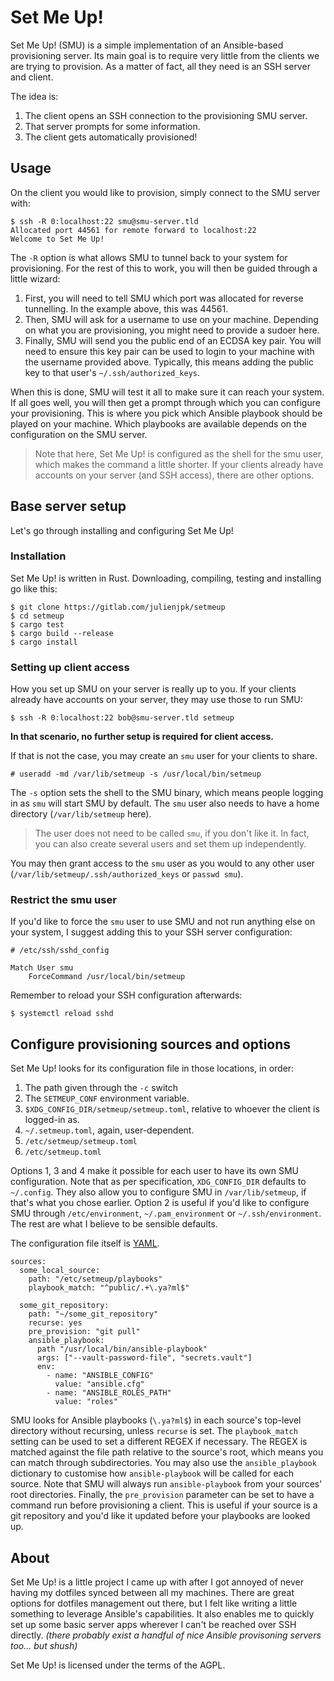 # Set Me Up!

Set Me Up! (SMU) is a simple implementation of an Ansible-based provisioning server.
Its main goal is to require very little from the clients we are trying to provision.
As a matter of fact, all they need is an SSH server and client.

The idea is:

1. The client opens an SSH connection to the provisioning SMU server.
2. That server prompts for some information.
3. The client gets automatically provisioned!


## Usage

On the client you would like to provision, simply connect to the SMU server with:

	$ ssh -R 0:localhost:22 smu@smu-server.tld
	Allocated port 44561 for remote forward to localhost:22
	Welcome to Set Me Up!

The `-R` option is what allows SMU to tunnel back to your system for provisioning.
For the rest of this to work, you will then be guided through a little wizard:

1. First, you will need to tell SMU which port was allocated for reverse tunnelling.
   In the example above, this was 44561.
2. Then, SMU will ask for a username to use on your machine.
   Depending on what you are provisioning, you might need to provide a sudoer here.
3. Finally, SMU will send you the public end of an ECDSA key pair.
   You will need to ensure this key pair can be used to login to your machine with the username provided above.
   Typically, this means adding the public key to that user's `~/.ssh/authorized_keys`.

When this is done, SMU will test it all to make sure it can reach your system.
If all goes well, you will then get a prompt through which you can configure your provisioning.
This is where you pick which Ansible playbook should be played on your machine.
Which playbooks are available depends on the configuration on the SMU server.

> Note that here, Set Me Up! is configured as the shell for the smu user, which makes the command a little shorter.
> If your clients already have accounts on your server (and SSH access), there are other options.


## Base server setup

Let's go through installing and configuring Set Me Up!

### Installation

Set Me Up! is written in Rust. Downloading, compiling, testing and installing go like this:

	$ git clone https://gitlab.com/julienjpk/setmeup
	$ cd setmeup
	$ cargo test
	$ cargo build --release
	$ cargo install

### Setting up client access

How you set up SMU on your server is really up to you.
If your clients already have accounts on your server, they may use those to run SMU:

	$ ssh -R 0:localhost:22 bob@smu-server.tld setmeup

**In that scenario, no further setup is required for client access.**

If that is not the case, you may create an `smu` user for your clients to share.

	# useradd -md /var/lib/setmeup -s /usr/local/bin/setmeup

The `-s` option sets the shell to the SMU binary, which means people logging in as `smu` will start SMU by default.
The `smu` user also needs to have a home directory (`/var/lib/setmeup` here).

> The user does not need to be called `smu`, if you don't like it. In fact, you can also create several users and set them up independently.

You may then grant access to the `smu` user as you would to any other user (`/var/lib/setmeup/.ssh/authorized_keys` or `passwd smu`).

### Restrict the smu user

If you'd like to force the `smu` user to use SMU and not run anything else on your system, I suggest adding this to your SSH server configuration:

	# /etc/ssh/sshd_config

	Match User smu
	    ForceCommand /usr/local/bin/setmeup

Remember to reload your SSH configuration afterwards:

	$ systemctl reload sshd


## Configure provisioning sources and options

Set Me Up! looks for its configuration file in those locations, in order:

1. The path given through the `-c` switch
2. The `SETMEUP_CONF` environment variable.
3. `$XDG_CONFIG_DIR/setmeup/setmeup.toml`, relative to whoever the client is logged-in as.
4. `~/.setmeup.toml`, again, user-dependent.
5. `/etc/setmeup/setmeup.toml`
6. `/etc/setmeup.toml`

Options 1, 3 and 4 make it possible for each user to have its own SMU configuration. Note that as per specification, `XDG_CONFIG_DIR` defaults to `~/.config`.
They also allow you to configure SMU in `/var/lib/setmeup`, if that's what you chose earlier.
Option 2 is useful if you'd like to configure SMU through `/etc/environment`, `~/.pam_environment` or `~/.ssh/environment`.
The rest are what I believe to be sensible defaults.

The configuration file itself is [YAML](https://yaml.org/).

	sources:
	  some_local_source:
	    path: "/etc/setmeup/playbooks"
        playbook_match: "^public/.+\.ya?ml$"

	  some_git_repository:
	    path: "~/some_git_repository"
        recurse: yes
        pre_provision: "git pull"
        ansible_playbook:
	      path "/usr/local/bin/ansible-playbook"
	      args: ["--vault-password-file", "secrets.vault"]
	      env:
	        - name: "ANSIBLE_CONFIG"
	          value: "ansible.cfg"
	        - name: "ANSIBLE_ROLES_PATH"
	          value: "roles"

SMU looks for Ansible playbooks (`\.ya?ml$`) in each source's top-level directory without recursing, unless `recurse` is set.
The `playbook_match` setting can be used to set a different REGEX if necessary.
The REGEX is matched against the file path relative to the source's root, which means you can match through subdirectories.
You may also use the `ansible_playbook` dictionary to customise how `ansible-playbook` will be called for each source.
Note that SMU will always run `ansible-playbook` from your sources' root directories.
Finally, the `pre_provision` parameter can be set to have a command run before provisioning a client.
This is useful if your source is a git repository and you'd like it updated before your playbooks are looked up.


## About

Set Me Up! is a little project I came up with after I got annoyed of never having my dotfiles synced between all my machines.
There are great options for dotfiles management out there, but I felt like writing a little something to leverage Ansible's capabilities.
It also enables me to quickly set up some basic server apps wherever I can't be reached over SSH directly.
*(there probably exist a handful of nice Ansible provisoning servers too... but shush)*

Set Me Up! is licensed under the terms of the AGPL.
